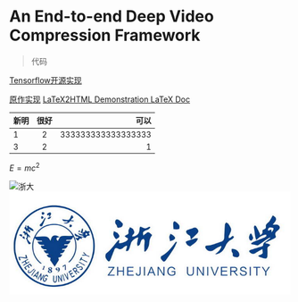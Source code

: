 # An End-to-end Deep Video Compression Framework

>代码

[Tensorflow开源实现](https://github.com/RenYang-home/OpenDVC)

<a href="https://github.com/GuoLusjtu/DVC" target="_blank">原作实现</a>
<a href="http://wamath.sinaapp.com/?p=2374">LaTeX2HTML Demonstration LaTeX Doc</a>

新明|很好|可以
--------|:----------------------------:|--:
1|2|333333333333333333
3|2|1

$E=mc^2$

![浙大](https://i.imgur.com/o0K6BCA.jpeg)
![hhh](./1.jpg)